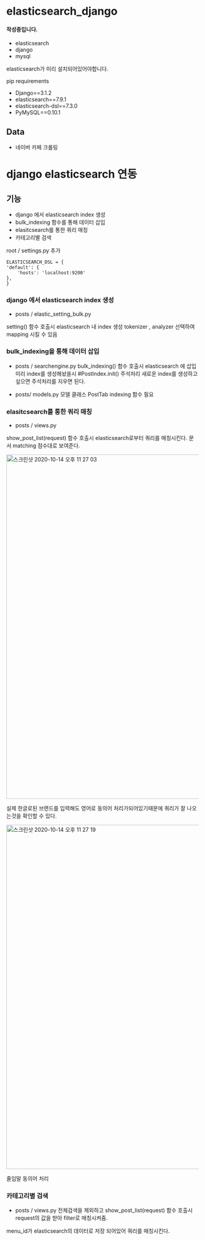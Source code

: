 # elasticsearch_django
#### 작성중입니다.
+ elasticsearch
+ django
+ mysql 

elasticsearch가 미리 설치되어있어야합니다. 


pip requirements 
+ Django==3.1.2
+ elasticsearch==7.9.1
+ elasticsearch-dsl==7.3.0
+ PyMySQL==0.10.1

## Data 
+ 네이버 카페 크롤링 

# django elasticsearch 연동

## 기능

+ django 에서 elasticsearch index 생성 
+ bulk_indexing 함수를 통해 데이터 삽입 
+ elasitcsearch를 통한 쿼리 매칭 
+ 카테고리별 검색 

root / settings.py 추가 

    ELASTICSEARCH_DSL = {
    'default': {
        'hosts': 'localhost:9200'
    },
    }

### django 에서 elasticsearch index 생성  

+ posts / elastic_setting_bulk.py

setting() 함수 호출시 elasticsearch 내 index 생성
tokenizer , analyzer 선택하여 mapping 시킬 수 있음 




### bulk_indexing을 통해 데이터 삽입

+ posts / searchengine.py
bulk_indexing() 함수 호출시 elasticsearch 에 삽입
미리 index를 생성해놨을시 #PostIndex.init() 주석처리 새로운 index를 생성하고싶으면 주석처리를 지우면 된다.

+ posts/ models.py 
모델 클래스 PostTab indexing 함수 필요




### elasitcsearch를 통한 쿼리 매칭 

+ posts / views.py

show_post_list(request) 함수 호출시 elasticsearch로부터 쿼리를 매칭시킨다. 
문서 matching 점수대로 보여준다.

<img width="900" alt="스크린샷 2020-10-14 오후 11 27 03" src="https://user-images.githubusercontent.com/22265915/96003170-e5d70000-0e74-11eb-963e-5cef7d0ebf78.png">

실제 한글로된 브랜드를 입력해도 영어로 동의어 처리가되어있기때문에 쿼리가 잘 나오는것을 확인할 수 있다.


<img width="900" alt="스크린샷 2020-10-14 오후 11 27 19" src="https://user-images.githubusercontent.com/22265915/96003177-e8d1f080-0e74-11eb-9ef2-431c751df3c3.png">

줄임말 동의어 처리




### 카테고리별 검색

+ posts / views.py
 전체검색을 제외하고 show_post_list(request) 함수 호출시 request의 값을 받아 filter로 매칭시켜줌.
 
menu_id가 elasticsearch의 데이터로 저장 되어있어 쿼리를 매칭시킨다.






